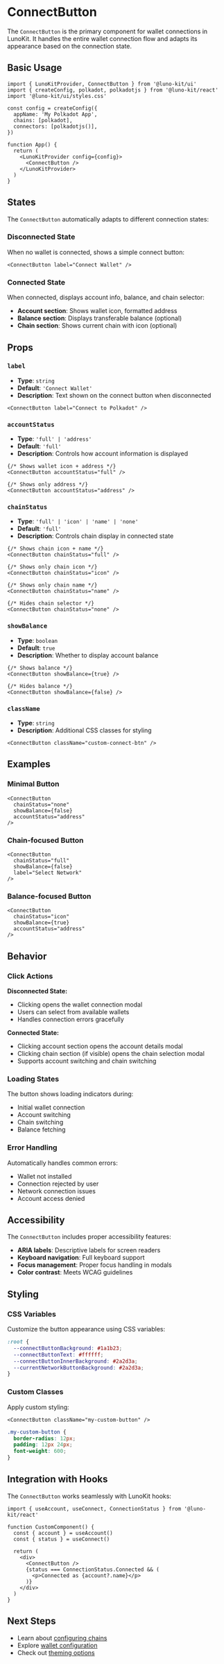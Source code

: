 # ConnectButton

The `ConnectButton` is the primary component for wallet connections in LunoKit. It handles the entire wallet connection flow and adapts its appearance based on the connection state.

## Basic Usage

```tsx
import { LunoKitProvider, ConnectButton } from '@luno-kit/ui'
import { createConfig, polkadot, polkadotjs } from '@luno-kit/react'
import '@luno-kit/ui/styles.css'

const config = createConfig({
  appName: 'My Polkadot App',
  chains: [polkadot],
  connectors: [polkadotjs()],
})

function App() {
  return (
    <LunoKitProvider config={config}>
      <ConnectButton />
    </LunoKitProvider>
  )
}
```

## States

The `ConnectButton` automatically adapts to different connection states:

### Disconnected State
When no wallet is connected, shows a simple connect button:

```tsx
<ConnectButton label="Connect Wallet" />
```

### Connected State  
When connected, displays account info, balance, and chain selector:

- **Account section**: Shows wallet icon, formatted address
- **Balance section**: Displays transferable balance (optional)
- **Chain section**: Shows current chain with icon (optional)

## Props

### `label`
- **Type**: `string`
- **Default**: `'Connect Wallet'`
- **Description**: Text shown on the connect button when disconnected

```tsx
<ConnectButton label="Connect to Polkadot" />
```

### `accountStatus`
- **Type**: `'full' | 'address'`
- **Default**: `'full'`
- **Description**: Controls how account information is displayed

```tsx
{/* Shows wallet icon + address */}
<ConnectButton accountStatus="full" />

{/* Shows only address */}
<ConnectButton accountStatus="address" />
```

### `chainStatus`
- **Type**: `'full' | 'icon' | 'name' | 'none'`
- **Default**: `'full'`
- **Description**: Controls chain display in connected state

```tsx
{/* Shows chain icon + name */}
<ConnectButton chainStatus="full" />

{/* Shows only chain icon */}
<ConnectButton chainStatus="icon" />

{/* Shows only chain name */}
<ConnectButton chainStatus="name" />

{/* Hides chain selector */}
<ConnectButton chainStatus="none" />
```

### `showBalance`
- **Type**: `boolean`
- **Default**: `true`
- **Description**: Whether to display account balance

```tsx
{/* Shows balance */}
<ConnectButton showBalance={true} />

{/* Hides balance */}
<ConnectButton showBalance={false} />
```

### `className`
- **Type**: `string`
- **Description**: Additional CSS classes for styling

```tsx
<ConnectButton className="custom-connect-btn" />
```

## Examples

### Minimal Button
```tsx
<ConnectButton 
  chainStatus="none" 
  showBalance={false}
  accountStatus="address"
/>
```

### Chain-focused Button
```tsx
<ConnectButton 
  chainStatus="full" 
  showBalance={false}
  label="Select Network"
/>
```

### Balance-focused Button
```tsx
<ConnectButton 
  chainStatus="icon" 
  showBalance={true}
  accountStatus="address"
/>
```

## Behavior

### Click Actions

**Disconnected State:**
- Clicking opens the wallet connection modal
- Users can select from available wallets
- Handles connection errors gracefully

**Connected State:**
- Clicking account section opens the account details modal
- Clicking chain section (if visible) opens the chain selection modal
- Supports account switching and chain switching

### Loading States

The button shows loading indicators during:
- Initial wallet connection
- Account switching
- Chain switching
- Balance fetching

### Error Handling

Automatically handles common errors:
- Wallet not installed
- Connection rejected by user
- Network connection issues
- Account access denied

## Accessibility

The `ConnectButton` includes proper accessibility features:

- **ARIA labels**: Descriptive labels for screen readers
- **Keyboard navigation**: Full keyboard support
- **Focus management**: Proper focus handling in modals
- **Color contrast**: Meets WCAG guidelines

## Styling

### CSS Variables

Customize the button appearance using CSS variables:

```css
:root {
  --connectButtonBackground: #1a1b23;
  --connectButtonText: #ffffff;
  --connectButtonInnerBackground: #2a2d3a;
  --currentNetworkButtonBackground: #2a2d3a;
}
```

### Custom Classes

Apply custom styling:

```tsx
<ConnectButton className="my-custom-button" />
```

```css
.my-custom-button {
  border-radius: 12px;
  padding: 12px 24px;
  font-weight: 600;
}
```

## Integration with Hooks

The `ConnectButton` works seamlessly with LunoKit hooks:

```tsx
import { useAccount, useConnect, ConnectionStatus } from '@luno-kit/react'

function CustomComponent() {
  const { account } = useAccount()
  const { status } = useConnect()
  
  return (
    <div>
      <ConnectButton />
      {status === ConnectionStatus.Connected && (
        <p>Connected as {account?.name}</p>
      )}
    </div>
  )
}
```

## Next Steps

- Learn about [configuring chains](/getting-started/chains)  
- Explore [wallet configuration](/getting-started/wallets)
- Check out [theming options](/getting-started/theming)